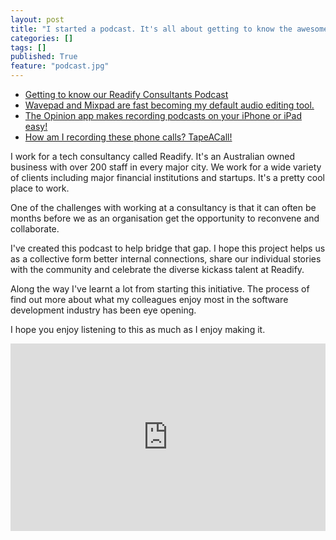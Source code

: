 ```yaml
---
layout: post
title: "I started a podcast. It's all about getting to know the awesome people I work with at Readify."
categories: []
tags: []
published: True
feature: "podcast.jpg"
---
```

- [Getting to know our Readify Consultants Podcast](https://soundcloud.com/kahne-raja/sets/getting-to-know-our-readify)
- [Wavepad and Mixpad are fast becoming my default audio editing tool.](http://www.nch.com.au/software/audio.html)
- [The Opinion app makes recording podcasts on your iPhone or iPad easy!](http://lifehacker.com/opinion-makes-recording-podcasts-on-your-iphone-or-ipad-1691701049)
- [How am I recording these phone calls? TapeACall!](https://www.tapeacall.com/)

I work for a tech consultancy called Readify. It's an Australian owned business with over 200 staff in every major city. We work for a wide variety of clients including major financial institutions and startups. It's a pretty cool place to work.

One of the challenges with working at a consultancy is that it can often be months before we as an organisation get the opportunity to reconvene and collaborate.

I've created this podcast to help bridge that gap. I hope this project helps us as a collective form better internal connections, share our individual stories with the community and celebrate the diverse kickass talent at Readify.

Along the way I've learnt a lot from starting this initiative. The process of find out more about what my colleagues enjoy most in the software development industry has been eye opening.

I hope you enjoy listening to this as much as I enjoy making it.

<iframe width="100%" height="300" scrolling="no" frameborder="no" src="https://w.soundcloud.com/player/?url=https%3A//api.soundcloud.com/playlists/194321128&amp;auto_play=false&amp;hide_related=false&amp;show_comments=true&amp;show_user=true&amp;show_reposts=false&amp;visual=true"></iframe>